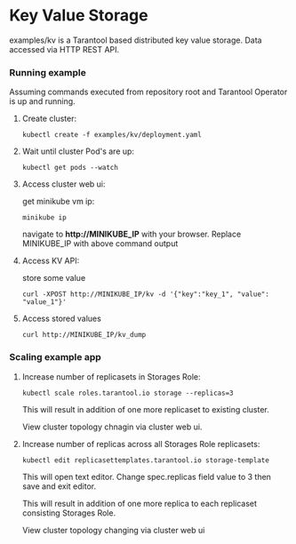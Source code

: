 # Key Value Storage

examples/kv is a Tarantool based distributed key value storage. Data accessed via HTTP REST API.

### Running example

Assuming commands executed from repository root and Tarantool Operator is up and running.

1. Create cluster:

    ```shell
    kubectl create -f examples/kv/deployment.yaml
    ```

1. Wait until cluster Pod's are up:

    ```shell
    kubectl get pods --watch
    ```

1. Access cluster web ui:

    get minikube vm ip:

    ```shell
    minikube ip
    ```

    navigate to **http://MINIKUBE_IP** with your browser. Replace MINIKUBE_IP with above command output

1. Access KV API:

    store some value 

    ```shell
    curl -XPOST http://MINIKUBE_IP/kv -d '{"key":"key_1", "value": "value_1"}'
    ```

1. Access stored values

    ```shell
    curl http://MINIKUBE_IP/kv_dump
    ```

### Scaling example app

1. Increase number of replicasets in Storages Role:

    ```shell
    kubectl scale roles.tarantool.io storage --replicas=3
    ```

    This will result in addition of one more replicaset to existing cluster.

    View cluster topology chnagin via cluster web ui.

1. Increase number of replicas across all Storages Role replicasets:

    ```shell 
    kubectl edit replicasettemplates.tarantool.io storage-template
    ```

    This will open text editor. Change spec.replicas field value to 3 then save and exit editor.

    This will result in addition of one more replica to each replicaset consisting Storages Role.

    View cluster topology changing via cluster web ui
